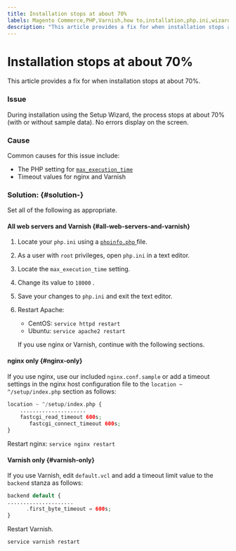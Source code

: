 ```yaml
---
title: Installation stops at about 70%
labels: Magento Commerce,PHP,Varnish,how to,installation,php.ini,wizard
description: "This article provides a fix for when installation stops at about 70%."
---
```


# Installation stops at about 70%

This article provides a fix for when installation stops at about 70%.

### Issue

During installation using the Setup Wizard, the process stops at about 70% (with or without sample data). No errors display on the screen.

### Cause

Common causes for this issue include:

* The PHP setting for [ `max_execution_time` ](http://php.net/manual/en/info.configuration.php#ini.max-execution-time)
* Timeout values for nginx and Varnish

### Solution: {#solution-}

Set all of the following as appropriate.

#### All web servers and Varnish {#all-web-servers-and-varnish}

1. Locate your `php.ini` using a [ `phpinfo.php` ](https://devdocs.magento.com/guides/v2.3/install-gde/prereq/optional.html#install-optional-phpinfo) file.
1. As a user with `root` privileges, open `php.ini` in a text editor.
1. Locate the `max_execution_time` setting.
1. Change its value to `18000` .
1. Save your changes to `php.ini` and exit the text editor.
1. Restart Apache:
    * CentOS: `service httpd restart`
    * Ubuntu: `service apache2 restart`

    If you use nginx or Varnish, continue with the following sections.

#### nginx only {#nginx-only}

If you use nginx, use our included `nginx.conf.sample` or add a timeout settings in the nginx host configuration file to the `location ~ ^/setup/index.php` section as follows:

```php
location ~ ^/setup/index.php {
    .....................
    fastcgi_read_timeout 600s;
       fastcgi_connect_timeout 600s;
}
```

Restart nginx: `service nginx restart`

#### Varnish only {#varnish-only}

If you use Varnish, edit `default.vcl` and add a timeout limit value to the `backend` stanza as follows:

```php
backend default {
.....................
      .first_byte_timeout = 600s;
}
```

Restart Varnish.

```php
service varnish restart
```